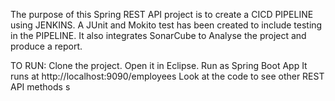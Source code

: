 The purpose of this Spring REST API project is to create a CICD PIPELINE using JENKINS. A JUnit and Mokito test has been created to include testing in the PIPELINE. It also integrates SonarCube to Analyse the project and produce a report.

TO RUN:
Clone the project. 
Open it in Eclipse.
Run as Spring Boot App
It runs at http://localhost:9090/employees
Look at the code to see other REST API methods s
